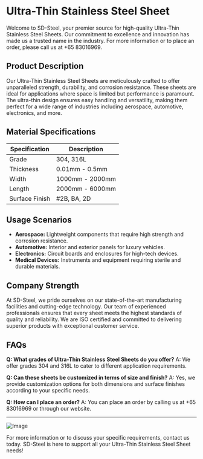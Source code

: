 # Ultra-Thin Stainless Steel Sheet

Welcome to SD-Steel, your premier source for high-quality Ultra-Thin Stainless Steel Sheets. Our commitment to excellence and innovation has made us a trusted name in the industry. For more information or to place an order, please call us at +65 83016969.

## Product Description

Our Ultra-Thin Stainless Steel Sheets are meticulously crafted to offer unparalleled strength, durability, and corrosion resistance. These sheets are ideal for applications where space is limited but performance is paramount. The ultra-thin design ensures easy handling and versatility, making them perfect for a wide range of industries including aerospace, automotive, electronics, and more.

## Material Specifications

| Specification | Description |
|---------------|-------------|
| Grade         | 304, 316L   |
| Thickness     | 0.01mm - 0.5mm |
| Width         | 1000mm - 2000mm |
| Length        | 2000mm - 6000mm |
| Surface Finish| #2B, BA, 2D |

## Usage Scenarios

- **Aerospace:** Lightweight components that require high strength and corrosion resistance.
- **Automotive:** Interior and exterior panels for luxury vehicles.
- **Electronics:** Circuit boards and enclosures for high-tech devices.
- **Medical Devices:** Instruments and equipment requiring sterile and durable materials.

## Company Strength

At SD-Steel, we pride ourselves on our state-of-the-art manufacturing facilities and cutting-edge technology. Our team of experienced professionals ensures that every sheet meets the highest standards of quality and reliability. We are ISO certified and committed to delivering superior products with exceptional customer service.

## FAQs

**Q: What grades of Ultra-Thin Stainless Steel Sheets do you offer?**
A: We offer grades 304 and 316L to cater to different application requirements.

**Q: Can these sheets be customized in terms of size and finish?**
A: Yes, we provide customization options for both dimensions and surface finishes according to your specific needs.

**Q: How can I place an order?**
A: You can place an order by calling us at +65 83016969 or through our website.

---

![Image](https://github.com/user-attachments/assets/2567258e-e124-4816-932d-1809bd27ef0b)

For more information or to discuss your specific requirements, contact us today. SD-Steel is here to support all your Ultra-Thin Stainless Steel Sheet needs!
